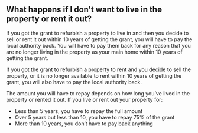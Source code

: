 ##  What happens if I don't want to live in the property or rent it out?

If you got the grant to refurbish a property to live in and then you decide to
sell or rent it out within 10 years of getting the grant, you will have to pay
the local authority back. You will have to pay them back for any reason that
you are no longer living in the property as your main home within 10 years of
getting the grant.

If you got the grant to refurbish a property to rent and you decide to sell
the property, or it is no longer available to rent within 10 years of getting
the grant, you will also have to pay the local authority back.

The amount you will have to repay depends on how long you’ve lived in the
property or rented it out. If you live or rent out your property for:

  * Less than 5 years, you have to repay the full amount 
  * Over 5 years but less than 10, you have to repay 75% of the grant 
  * More than 10 years, you don’t have to pay back anything 

